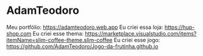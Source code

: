 # AdamTeodoro

Meu portfólio: https://adamteodoro.web.app
Eu criei essa loja: https://hup-shop.com
Eu criei esse thema: https://marketplace.visualstudio.com/items?itemName=slim-coffee-theme.slim-coffee
Eu criei esse jogo: https://github.com/AdamTeodoro/Jogo-da-frutinha.github.io
